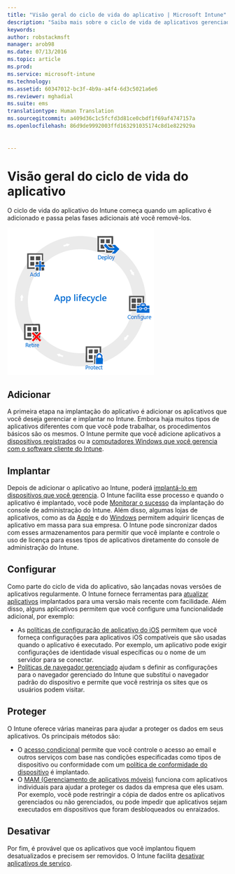 ```yaml
---
title: "Visão geral do ciclo de vida do aplicativo | Microsoft Intune"
description: "Saiba mais sobre o ciclo de vida de aplicativos gerenciados pelo Intune, desde sua adição até sua eventual aposentadoria."
keywords: 
author: robstackmsft
manager: arob98
ms.date: 07/13/2016
ms.topic: article
ms.prod: 
ms.service: microsoft-intune
ms.technology: 
ms.assetid: 60347012-bc3f-4b9a-a4f4-6d3c5021a6e6
ms.reviewer: mghadial
ms.suite: ems
translationtype: Human Translation
ms.sourcegitcommit: a409d36c1c5fcfd3d81ce0cbdf1f69af4747157a
ms.openlocfilehash: 86d9de9992003ffd163291035174c8d1e822929a


---
```


# Visão geral do ciclo de vida do aplicativo

O ciclo de vida do aplicativo do Intune começa quando um aplicativo é adicionado e passa pelas fases adicionais até você removê-los.

![O ciclo de vida do aplicativo](./media/app-lifecycle.png "the Intune app lifecycle")

## Adicionar

A primeira etapa na implantação do aplicativo é adicionar os aplicativos que você deseja gerenciar e implantar no Intune. Embora haja muitos tipos de aplicativos diferentes com que você pode trabalhar, os procedimentos básicos são os mesmos. O Intune permite que você adicione aplicativos a [dispositivos registrados](add-apps-for-mobile-devices-in-microsoft-intune.md) ou a [computadores Windows que você gerencia com o software cliente do Intune](add-apps-for-windows-pcs-in-microsoft-intune.md).

## Implantar

Depois de adicionar o aplicativo ao Intune, poderá [implantá-lo em dispositivos que você gerencia](deploy-apps.md). O Intune facilita esse processo e quando o aplicativo é implantado, você pode [Monitorar o sucesso](monitor-apps-in-microsoft-intune.md) da implantação do console de administração do Intune. Além disso, algumas lojas de aplicativos, como as da [Apple](manage-ios-apps-you-purchased-through-a-volume-purchase-program-with-microsoft-intune.md) e do [Windows](manage-apps-you-purchased-from-the-windows-store-for-business-with-microsoft-intune.md) permitem adquirir licenças de aplicativo em massa para sua empresa. O Intune pode sincronizar dados com esses armazenamentos para permitir que você implante e controle o uso de licença para esses tipos de aplicativos diretamente do console de administração do Intune.

## Configurar

Como parte do ciclo de vida do aplicativo, são lançadas novas versões de aplicativos regularmente. O Intune fornece ferramentas para [atualizar aplicativos](update-apps-using-microsoft-intune.md) implantados para uma versão mais recente com facilidade. Além disso, alguns aplicativos permitem que você configure uma funcionalidade adicional, por exemplo:
- As [políticas de configuração de aplicativo do iOS](configure-ios-apps-with-mobile-app-configuration-policies-in-microsoft-intune.md) permitem que você forneça configurações para aplicativos iOS compatíveis que são usadas quando o aplicativo é executado. Por exemplo, um aplicativo pode exigir configurações de identidade visual específicas ou o nome de um servidor para se conectar.
- [Políticas de navegador gerenciado](manage-internet-access-using-managed-browser-policies.md) ajudam s definir as configurações para o navegador gerenciado do Intune que substitui o navegador padrão do dispositivo e permite que você restrinja os sites que os usuários podem visitar.

## Proteger

O Intune oferece várias maneiras para ajudar a proteger os dados em seus aplicativos. Os principais métodos são:
- O [acesso condicional](restrict-access-to-email-and-o365-services-with-microsoft-intune.md) permite que você controle o acesso ao email e outros serviços com base nas condições especificadas como tipos de dispositivo ou conformidade com um [política de conformidade do dispositivo](introduction-to-device-compliance-policies-in-microsoft-intune.md) é implantado.
- O [MAM (Gerenciamento de aplicativos móveis)](protect-app-data-using-mobile-app-management-policies-with-microsoft-intune.md) funciona com aplicativos individuais para ajudar a proteger os dados da empresa que eles usam. Por exemplo, você pode restringir a cópia de dados entre os aplicativos gerenciados ou não gerenciados, ou pode impedir que aplicativos sejam executados em dispositivos que foram desbloqueados ou enraizados.

## Desativar

Por fim, é provável que os aplicativos que você implantou fiquem desatualizados e precisem ser removidos. O Intune facilita [desativar aplicativos de serviço](retire-apps-using-microsoft-intune.md).



<!--HONumber=Jul16_HO3-->


